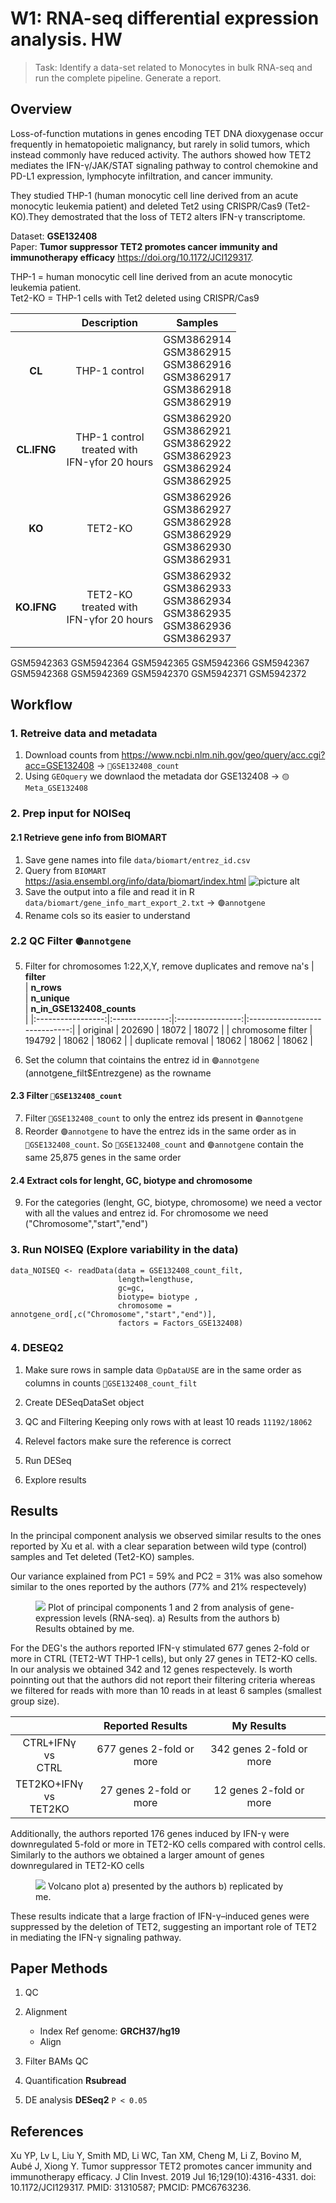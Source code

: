 
# W1: RNA-seq differential expression analysis. HW

 > Task: Identify a data-set related to Monocytes in bulk RNA-seq and run the complete pipeline. Generate a report.

## Overview

Loss-of-function mutations in genes encoding TET DNA dioxygenase occur frequently in hematopoietic malignancy, but rarely in solid tumors, which instead commonly have reduced activity. The authors showed how TET2 mediates the IFN-γ/JAK/STAT signaling pathway to control chemokine and PD-L1 expression, lymphocyte infiltration, and cancer immunity. 

They studied THP-1 (human monocytic cell line derived from an acute monocytic leukemia patient) and deleted Tet2 using CRISPR/Cas9 (Tet2-KO).They demostrated that the loss of TET2 alters IFN-γ transcriptome.

Dataset: **GSE132408**  
Paper: **Tumor suppressor TET2 promotes cancer immunity and immunotherapy efficacy**
https://doi.org/10.1172/JCI129317.

THP-1 = human monocytic cell line derived from an acute monocytic leukemia patient.  
Tet2-KO =  THP-1 cells with Tet2 deleted using CRISPR/Cas9   


|             |                     Description                     |                                      Samples                                     |
|:-----------:|:---------------------------------------------------:|:--------------------------------------------------------------------------------:|
|    **CL**   |                    THP-1 control                    | GSM3862914<br>GSM3862915<br>GSM3862916<br>GSM3862917<br>GSM3862918<br>GSM3862919 |
| **CL.IFNG** | THP-1 control<br>treated with <br>IFN-γfor 20 hours | GSM3862920<br>GSM3862921<br>GSM3862922<br>GSM3862923<br>GSM3862924<br>GSM3862925 |
|    **KO**   |                       TET2-KO                       | GSM3862926<br>GSM3862927<br>GSM3862928<br>GSM3862929<br>GSM3862930<br>GSM3862931 |
| **KO.IFNG** |    TET2-KO<br>treated with <br>IFN-γfor 20 hours    | GSM3862932<br>GSM3862933<br>GSM3862934<br>GSM3862935<br>GSM3862936<br>GSM3862937 |
GSM5942363
GSM5942364
GSM5942365
GSM5942366
GSM5942367
GSM5942368
GSM5942369
GSM5942370
GSM5942371
GSM5942372

## Workflow

### 1. Retreive data and metadata
1. Download counts from https://www.ncbi.nlm.nih.gov/geo/query/acc.cgi?acc=GSE132408 -> `🔵GSE132408_count`
2. Using `GEOquery` we downlaod the metadata dor GSE132408 -> `🟡Meta_GSE132408`

### 2. Prep input for NOISeq

#### 2.1 Retrieve gene info from BIOMART
1. Save gene names into file  `data/biomart/entrez_id.csv`
2. Query from `BIOMART` https://asia.ensembl.org/info/data/biomart/index.html
    ![picture alt](./content/imag/biomart.png)
3. Save the output into a file and read it in R `data/biomart/gene_info_mart_export_2.txt` ->  `🟣annotgene`
4. Rename cols so its easier to understand

### 2.2 QC Filter `🟣annotgene`
5. Filter for chromosomes 1:22,X,Y, remove duplicates and remove na's
    |   **filter<br>**  | **n_rows<br>** | **n_unique<br>** | **n_in_GSE132408_counts<br>** |
    |:-----------------:|:--------------:|:----------------:|:-----------------------------:|
    |      original     |     202690     |       18072      |             18072             |
    | chromosome filter |     194792     |       18062      |             18062             |
    | duplicate removal |      18062     |       18062      |             18062             |


6. Set the column that cointains the entrez id in `🟣annotgene` (annotgene_filt$Entrezgene) as the rowname

#### 2.3 Filter `🔵GSE132408_count` 
7. Filter `🔵GSE132408_count` to only the entrez ids present in `🟣annotgene`
8. Reorder `🟣annotgene` to have the entrez ids in the same order as in `🔵GSE132408_count`. So `🔵GSE132408_count` and `🟣annotgene` contain the same 25,875 genes in the same order

#### 2.4 Extract cols for lenght, GC, biotype and chromosome

9. For the categories (lenght, GC, biotype, chromosome) we need a vector with all the values and entrez id. For chromosome we need ("Chromosome","start","end")

### 3. Run NOISEQ (Explore variability in the data)

```
data_NOISEQ <- readData(data = GSE132408_count_filt,
                        length=lengthuse,
                        gc=gc,
                        biotype= biotype ,
                        chromosome = annotgene_ord[,c("Chromosome","start","end")],
                        factors = Factors_GSE132408)
```

### 4. DESEQ2

1. Make sure rows in sample data `🟡pDataUSE` are in the same order as columns in counts `🔵GSE132408_count_filt`

2. Create DESeqDataSet object
3. QC and Filtering Keeping only rows with at least 10 reads
`11192/18062`
4. Relevel factors make sure the reference is correct
5. Run DESeq
6. Explore results





## Results 

In the principal component analysis we observed similar results to the ones reported by Xu et al. with a clear separation between wild type (control) samples and Tet deleted (Tet2-KO) samples. 

Our variance explained from PC1 = 59% and PC2 = 31%  was also somehow similar to the ones reported by the authors (77% and 21% respectevely)

<figure>
    <img src="./content/imag/res2_1_pca.png"
    <figcaption> Plot of principal components 1 and 2 from analysis of gene-expression levels (RNA-seq). a) Results from the authors b) Results obtained by me.</figcaption>
</figure>


For the DEG's the authors reported IFN-γ stimulated 677 genes 2-fold or more in CTRL (TET2-WT THP-1 cells), but only 27 genes in TET2-KO cells. In our analysis we obtained 342 and 12 genes respectevely. Is worth poinnting out that the authors did not report their filtering criteria whereas we filtered for reads with more than 10 reads in at least 6 samples (smallest group size).



|                             |     Reported Results     |         My Results        |   |
|:---------------------------:|:------------------------:|:-------------------------:|:-:|
|   CTRL+IFNγ<br>vs<br>CTRL   | 677 genes 2-fold or more | 342 genes 2-fold or more  |   |
| TET2KO+IFNγ<br>vs<br>TET2KO |  27 genes 2-fold or more |  12 genes 2-fold or more  |   |


Additionally, the authors reported 176 genes induced by IFN-γ were downregulated 5-fold or more in TET2-KO cells compared with control cells. Similarly to the authors we obtained a larger amount of genes downregulared in TET2-KO cells
<figure>
    <img src="./content/imag/res2_volcanoplot.png"
    <figcaption> Volcano plot a) presented by the authors b) replicated by me.</figcaption>
</figure>

These results indicate that a large fraction of IFN-γ–induced genes were suppressed by the deletion of TET2, suggesting an important role of TET2 in mediating the IFN-γ signaling pathway.



## Paper Methods 

1. QC
2. Alignment 
    - Index Ref genome: **GRCH37/hg19**
    - Align 

3. Filter BAMs QC
    
4. Quantification **Rsubread**

5. DE analysis **DESeq2** `P < 0.05` 




## References


Xu YP, Lv L, Liu Y, Smith MD, Li WC, Tan XM, Cheng M, Li Z, Bovino M, Aubé J, Xiong Y. Tumor suppressor TET2 promotes cancer immunity and immunotherapy efficacy. J Clin Invest. 2019 Jul 16;129(10):4316-4331. doi: 10.1172/JCI129317. PMID: 31310587; PMCID: PMC6763236.